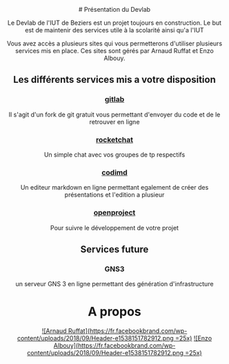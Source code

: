 <center>
# Présentation du Devlab

Le Devlab de l'IUT de Beziers est un projet toujours en construction. Le but est de maintenir des services utile à la scolarité ainsi qu'a l'IUT

Vous avez accès a plusieurs sites qui vous permetterons d'utiliser plusieurs services mis en place. Ces sites sont gérés par Arnaud Ruffat et Enzo Albouy.

## Les différents services mis a votre disposition

### [gitlab](https://git.iutbeziers.org)
Il s'agit d'un fork de git gratuit vous permettant d'envoyer du code et de le retrouver en ligne

### [rocketchat](https://chat.iutbeziers.org)
Un simple chat avec vos groupes de tp respectifs

### [codimd](https://md.iutbeziers.org)
Un editeur markdown en ligne permettant egalement de créer des présentations et l'edition a plusieur

### [openproject](https://project.iutbeziers.org)
Pour suivre le développement de votre projet

## Services future

### GNS3
un serveur GNS 3 en ligne permettant des génération d'infrastructure

# A propos
[![Arnaud Ruffat](https://fr.facebookbrand.com/wp-content/uploads/2018/09/Header-e1538151782912.png =25x)](https://m.me/arnaud.ruffat) [![Enzo Albouy](https://fr.facebookbrand.com/wp-content/uploads/2018/09/Header-e1538151782912.png =25x)](https://m.me/enzoo.albouy)
</center>
